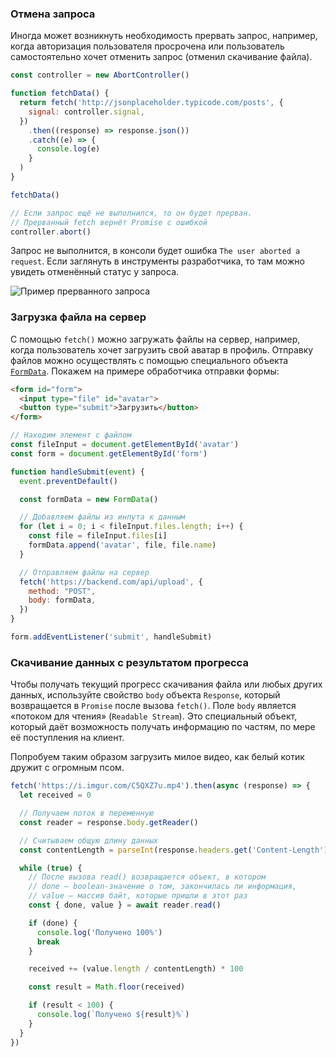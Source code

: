 ### Отмена запроса

Иногда может возникнуть необходимость прервать запрос, например, когда авторизация пользователя просрочена или пользователь самостоятельно хочет отменить запрос (отменил скачивание файла).

```js
const controller = new AbortController()

function fetchData() {
  return fetch('http://jsonplaceholder.typicode.com/posts', {
    signal: controller.signal,
  })
    .then((response) => response.json())
    .catch((e) => {
      console.log(e)
    }
  )
}

fetchData()

// Если запрос ещё не выполнился, то он будет прерван.
// Прерванный fetch вернёт Promise с ошибкой
controller.abort()
```

Запрос не выполнится, в консоли будет ошибка `The user aborted a request`. Если заглянуть в инструменты разработчика, то там можно увидеть отменённый статус у запроса.

![Пример прерванного запроса](../images/cancelled.png)

### Загрузка файла на сервер

С помощью `fetch()` можно загружать файлы на сервер, например, когда пользователь хочет загрузить свой аватар в профиль. Отправку файлов можно осуществлять с помощью специального объекта [`FormData`](/js/form-data/). Покажем на примере обработчика отправки формы:

```html
<form id="form">
  <input type="file" id="avatar">
  <button type="submit">Загрузить</button>
</form>
```

```js
// Находим элемент с файлом
const fileInput = document.getElementById('avatar')
const form = document.getElementById('form')

function handleSubmit(event) {
  event.preventDefault()

  const formData = new FormData()

  // Добавляем файлы из инпута к данным
  for (let i = 0; i < fileInput.files.length; i++) {
    const file = fileInput.files[i]
    formData.append('avatar', file, file.name)
  }

  // Отправляем файлы на сервер
  fetch('https://backend.com/api/upload', {
    method: "POST",
    body: formData,
  })
}

form.addEventListener('submit', handleSubmit)
```

### Скачивание данных с результатом прогресса

Чтобы получать текущий прогресс скачивания файла или любых других данных, используйте свойство `body` объекта `Response`, который возвращается в `Promise` после вызова `fetch()`. Поле `body` является «потоком для чтения» (`Readable Stream`). Это специальный объект, который даёт возможность получать информацию по частям, по мере её поступления на клиент.

Попробуем таким образом загрузить милое видео, как белый котик дружит с огромным псом.

```js
fetch('https://i.imgur.com/C5QXZ7u.mp4').then(async (response) => {
  let received = 0

  // Получаем поток в переменную
  const reader = response.body.getReader()

  // Считываем общую длину данных
  const contentLength = parseInt(response.headers.get('Content-Length'), 10)

  while (true) {
    // После вызова read() возвращается объект, в котором
    // done — boolean-значение о том, закончилась ли информация,
    // value — массив байт, которые пришли в этот раз
    const { done, value } = await reader.read()

    if (done) {
      console.log('Получено 100%')
      break
    }

    received += (value.length / contentLength) * 100

    const result = Math.floor(received)

    if (result < 100) {
      console.log(`Получено ${result}%`)
    }
  }
})
```
